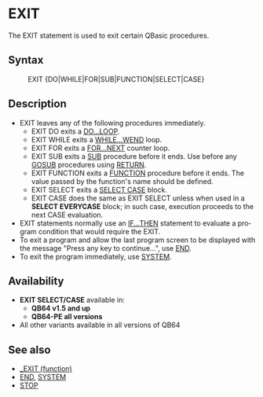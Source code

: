 <style>pre.codeide, pre.outputfixed, .outputcrt0 { background-color: #000 !important; color: #FFF !important; }</style><!DOCTYPE html>
<html class="client-nojs" dir="ltr" lang="en">
<head>
<title>EXIT - QB64 Phoenix Edition Wiki</title>
</head>
<body class="mediawiki ltr sitedir-ltr mw-hide-empty-elt ns-0 ns-subject page-EXIT rootpage-EXIT skin-vector action-view skin-vector-legacy vector-feature-language-in-header-enabled vector-feature-language-in-main-page-header-disabled vector-feature-language-alert-in-sidebar-disabled vector-feature-sticky-header-disabled vector-feature-sticky-header-edit-disabled vector-feature-table-of-contents-disabled vector-feature-visual-enhancement-next-disabled">
<div class="mw-body" id="content" role="main">
<a id="top"></a>
<h1 class="firstHeading mw-first-heading" id="firstHeading"><span class="mw-page-title-main">EXIT</span></h1>
<div class="vector-body" id="bodyContent">
<div class="mw-body-content mw-content-ltr" dir="ltr" id="mw-content-text" lang="en"><div class="mw-parser-output"><p>The <a class="mw-selflink selflink">EXIT</a> statement is used to exit certain QBasic procedures.
</p>
<h2><span class="mw-headline" id="Syntax">Syntax</span></h2>
<dl><dd><a class="mw-selflink selflink">EXIT</a> {DO|WHILE|FOR|SUB|FUNCTION|SELECT|CASE}</dd></dl>
<p>
</p>
<h2><span class="mw-headline" id="Description">Description</span></h2>
<ul><li><a class="mw-selflink selflink">EXIT</a> leaves any of the following procedures immediately.
<ul><li><a class="mw-selflink selflink">EXIT</a> DO exits a <a href="DO...LOOP" title="DO...LOOP">DO...LOOP</a>.</li>
<li><a class="mw-selflink selflink">EXIT</a> WHILE exits a <a href="WHILE...WEND" title="WHILE...WEND">WHILE...WEND</a> loop.</li>
<li><a class="mw-selflink selflink">EXIT</a> FOR exits a <a href="FOR...NEXT" title="FOR...NEXT">FOR...NEXT</a> counter loop.</li>
<li><a class="mw-selflink selflink">EXIT</a> SUB exits a <a href="SUB" title="SUB">SUB</a> procedure before it ends. Use before any <a href="GOSUB" title="GOSUB">GOSUB</a> procedures using <a href="RETURN" title="RETURN">RETURN</a>.</li>
<li><a class="mw-selflink selflink">EXIT</a> FUNCTION exits a <a href="FUNCTION" title="FUNCTION">FUNCTION</a> procedure before it ends. The value passed by the function's name should be defined.</li>
<li><a class="mw-selflink selflink">EXIT</a> SELECT exits a <a href="SELECT_CASE" title="SELECT CASE">SELECT CASE</a> block.</li>
<li><a class="mw-selflink selflink">EXIT</a> CASE does the same as EXIT SELECT unless when used in a <b>SELECT EVERYCASE</b> block; in such case, execution proceeds to the next CASE evaluation.</li></ul></li>
<li>EXIT statements normally use an <a href="IF...THEN" title="IF...THEN">IF...THEN</a> statement to evaluate a program condition that would require the EXIT.</li>
<li>To exit a program and allow the last program screen to be displayed with the message "Press any key to continue...", use <a href="END" title="END">END</a>.</li>
<li>To exit the program immediately, use <a href="SYSTEM" title="SYSTEM">SYSTEM</a>.</li></ul>
<p>
</p>
<h2><span class="mw-headline" id="Availability">Availability</span></h2>
<ul><li><b>EXIT SELECT/CASE</b> available in:
<ul><li><b>QB64 v1.5 and up</b></li>
<li><b>QB64-PE all versions</b></li></ul></li>
<li>All other variants available in all versions of QB64</li></ul>
<p>
</p>
<h2><span class="mw-headline" id="See_also">See also</span></h2>
<ul><li><a href="EXIT_(function)" title="EXIT (function)">_EXIT (function)</a></li>
<li><a href="END" title="END">END</a>, <a href="SYSTEM" title="SYSTEM">SYSTEM</a></li>
<li><a href="STOP" title="STOP">STOP</a></li></ul>
<p>
</p>
<!-- 
NewPP limit report
Cached time: 20240714192432
Cache expiry: 86400
Reduced expiry: false
Complications: [show‐toc]
CPU time usage: 0.025 seconds
Real time usage: 0.037 seconds
Preprocessor visited node count: 15/1000000
Post‐expand include size: 586/2097152 bytes
Template argument size: 0/2097152 bytes
Highest expansion depth: 3/100
Expensive parser function count: 0/100
Unstrip recursion depth: 0/20
Unstrip post‐expand size: 0/5000000 bytes
-->
<!--
Transclusion expansion time report (%,ms,calls,template)
100.00%   18.978      1 -total
 44.55%    8.454      1 Template:PageSyntax
 13.95%    2.647      1 Template:PageDescription
 13.10%    2.487      1 Template:PageAvailability
 12.85%    2.439      1 Template:PageNavigation
 11.92%    2.262      1 Template:PageSeeAlso
-->
<!-- Saved in parser cache with key qb64pnix_mw19894-mwmb_:pcache:idhash:311-0!canonical and timestamp 20240714192432 and revision id 5549.
 -->
</div>
</div>
</div>
</div>
</body>
</html>